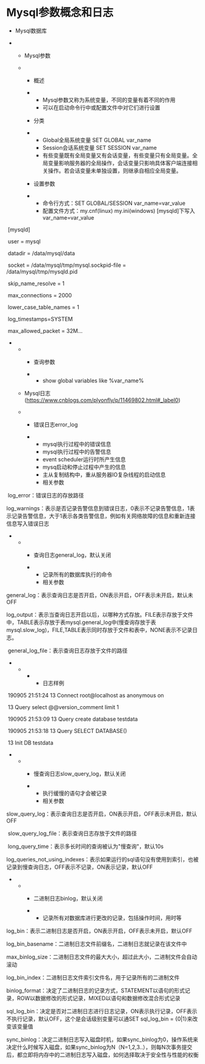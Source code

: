 # Mysql参数概念和日志

- Mysql数据库

- - Mysql参数

  - - 概述

    - - Mysql参数又称为系统变量，不同的变量有着不同的作用
      - 可以在启动命令行中或配置文件中对它们进行设置

    - 分类

    - - Global全局系统变量     SET GLOBAL var_name
      - Session会话系统变量    SET SESSION var_name
      - 有些变量既有全局变量又有会话变量，有些变量只有全局变量。全局变量影响服务器的全局操作，会话变量只影响具体客户端连接相关操作。若会话变量未单独设置，则继承自相应全局变量。

    - 设置参数

    - - 命令行方式：SET GLOBAL/SESSION var_name=var_value
      - 配置文件方式：my.cnf(linux) my.ini(windows) [mysqld]下写入var_name=var_value

​			[mysqld]

​				user = mysql    

​				datadir = /data/mysql/data        

​				socket = /data/mysql/tmp/mysql.sockpid-file = /data/mysql/tmp/mysqld.pid  

​				skip_name_resolve = 1

​				max_connections = 2000

​				lower_case_table_names = 1

​				log_timestamps=SYSTEM

​				max_allowed_packet = 32M...

- - - 查询参数

    - - show global variables like %var_name%

  - Mysql日志(https://www.cnblogs.com/plyonfly/p/11469802.html#_label0)

  - - 错误日志error_log

    - - mysql执行过程中的错误信息
      - mysql执行过程中的告警信息
      - event scheduler运行时所产生信息
      - mysq启动和停止过程中产生的信息
      - 主从复制结构中，重从服务器IO复杂线程的启动信息
      - 相关参数

​				log_error：错误日志的存放路径

​				log_warnings：表示是否记录告警信息到错误日志，0表示不记录告警信息，1表示记录告警信息，大于1表示各类告警信息，例如有关网络故障的信息和重新连接信息写入错误日志

- - - 查询日志general_log，默认关闭

    - - 记录所有的数据库执行的命令
      - 相关参数

​				general_log：表示查询日志是否开启，ON表示开启，OFF表示未开启，默认未OFF

​				log_output：表示当查询日志开启以后，以哪种方式存放。FILE表示存放于文件中，TABLE表示存放于表mysql.general_log中(慢查询存放于表mysql.slow_log)，FILE,TABLE表示同时存放于文件和表中，NONE表示不记录日志。

​				general_log_file：表示查询日志存放于文件的路径

- - - - 日志样例				

​				190905 21:51:24	  13 Connect	root@localhost as anonymous on 

​		  						  13 Query	select @@version_comment limit 1

​				190905 21:53:09	  13 Query	create database testdata

​				190905 21:53:18	  13 Query	SELECT DATABASE()

​		  						  13 Init DB	testdata

- - - 慢查询日志slow_query_log，默认关闭

    - - 执行缓慢的语句才会被记录
      - 相关参数

​				slow_query_log：表示查询日志是否开启，ON表示开启，OFF表示未开启，默认OFF

​				slow_query_log_file：表示查询日志存放于文件的路径

​				long_query_time：表示多长时间的查询被认为"慢查询"，默认10s

​				log_queries_not_using_indexes：表示如果运行的sql语句没有使用到索引，也被记录到慢查询日志，OFF表示不记录，ON表示记录，默认OFF

- - - 二进制日志binlog，默认关闭

    - - 记录所有对数据库进行更改的记录，包括操作时间，用时等

​				log_bin：表示二进制日志是否开启，ON表示开启，OFF表示未开启，默认OFF

​				log_bin_basename：二进制日志文件前缀名，二进制日志就记录在该文件中

​				max_binlog_size：二进制日志文件的最大大小，超过此大小，二进制文件会自动滚动

​				log_bin_index：二进制日志文件索引文件名，用于记录所有的二进制文件

​				binlog_format：决定了二进制日志的记录方式，STATEMENT以语句的形式记录，ROW以数据修改的形式记录，MIXED以语句和数据修改混合形式记录

​				sql_log_bin：决定是否对二进制日志进行日志记录，ON表示执行记录，OFF表示不执行记录，默认OFF，这个是会话级别变量可以通SET sql_log_bin = {0|1}来改变该变量值

​				sync_binlog：决定二进制日志写入磁盘时机，如果sync_binlog为0，操作系统来决定什么时候写入磁盘，如果sync_binlog为N（N=1,2,3..），则每N次事务提交后，都立即将内存中的二进制日志写入磁盘，如何选择取决于安全性与性能的权衡

​		